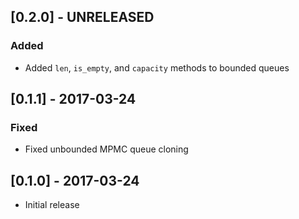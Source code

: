 ## [0.2.0] - UNRELEASED

### Added
- Added `len`, `is_empty`, and `capacity` methods to bounded queues

## [0.1.1] - 2017-03-24

### Fixed
- Fixed unbounded MPMC queue cloning

## [0.1.0] - 2017-03-24
- Initial release
